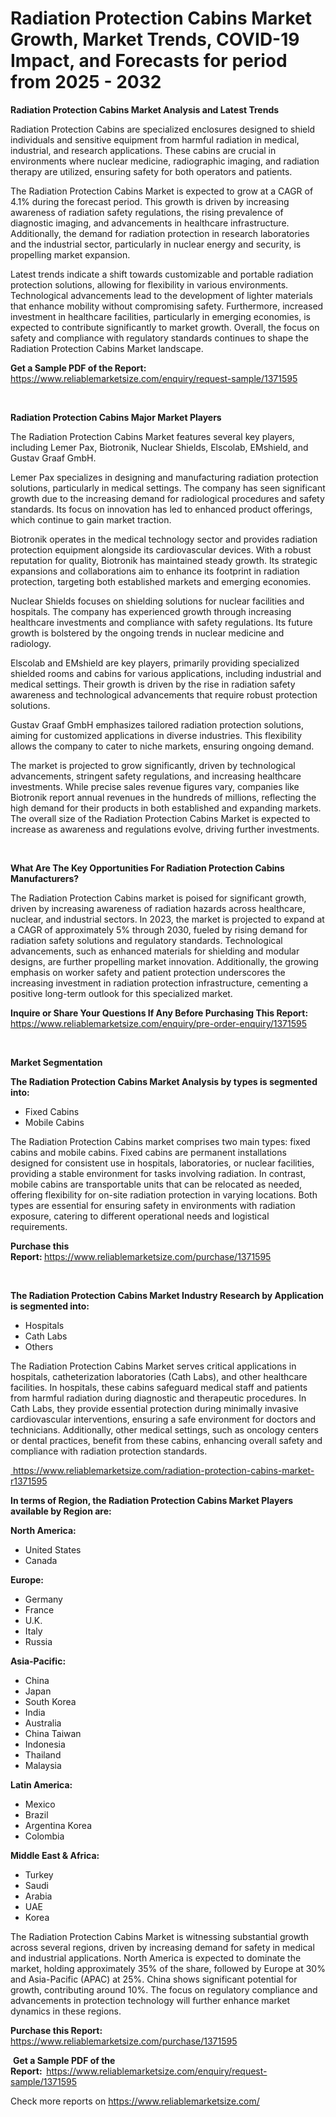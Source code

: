 <p><h1>Radiation Protection Cabins Market Growth, Market Trends, COVID-19 Impact, and Forecasts for period from 2025 - 2032</h1></p><p><strong>Radiation Protection Cabins Market Analysis and Latest Trends</strong></p>
<p><p>Radiation Protection Cabins are specialized enclosures designed to shield individuals and sensitive equipment from harmful radiation in medical, industrial, and research applications. These cabins are crucial in environments where nuclear medicine, radiographic imaging, and radiation therapy are utilized, ensuring safety for both operators and patients.</p><p>The Radiation Protection Cabins Market is expected to grow at a CAGR of 4.1% during the forecast period. This growth is driven by increasing awareness of radiation safety regulations, the rising prevalence of diagnostic imaging, and advancements in healthcare infrastructure. Additionally, the demand for radiation protection in research laboratories and the industrial sector, particularly in nuclear energy and security, is propelling market expansion.</p><p>Latest trends indicate a shift towards customizable and portable radiation protection solutions, allowing for flexibility in various environments. Technological advancements lead to the development of lighter materials that enhance mobility without compromising safety. Furthermore, increased investment in healthcare facilities, particularly in emerging economies, is expected to contribute significantly to market growth. Overall, the focus on safety and compliance with regulatory standards continues to shape the Radiation Protection Cabins Market landscape.</p></p>
<p><strong>Get a Sample PDF of the Report:&nbsp;</strong> <a href="https://www.reliablemarketsize.com/enquiry/request-sample/1371595?utm_campaign=2753&utm_medium=2&utm_source=Github&utm_content=ia&utm_term=22032025&utm_id=radiation-protection-cabins">https://www.reliablemarketsize.com/enquiry/request-sample/1371595</a></p>
<p>&nbsp;</p>
<p><strong>Radiation Protection Cabins Major Market Players</strong></p>
<p><p>The Radiation Protection Cabins Market features several key players, including Lemer Pax, Biotronik, Nuclear Shields, Elscolab, EMshield, and Gustav Graaf GmbH. </p><p>Lemer Pax specializes in designing and manufacturing radiation protection solutions, particularly in medical settings. The company has seen significant growth due to the increasing demand for radiological procedures and safety standards. Its focus on innovation has led to enhanced product offerings, which continue to gain market traction.</p><p>Biotronik operates in the medical technology sector and provides radiation protection equipment alongside its cardiovascular devices. With a robust reputation for quality, Biotronik has maintained steady growth. Its strategic expansions and collaborations aim to enhance its footprint in radiation protection, targeting both established markets and emerging economies.</p><p>Nuclear Shields focuses on shielding solutions for nuclear facilities and hospitals. The company has experienced growth through increasing healthcare investments and compliance with safety regulations. Its future growth is bolstered by the ongoing trends in nuclear medicine and radiology.</p><p>Elscolab and EMshield are key players, primarily providing specialized shielded rooms and cabins for various applications, including industrial and medical settings. Their growth is driven by the rise in radiation safety awareness and technological advancements that require robust protection solutions.</p><p>Gustav Graaf GmbH emphasizes tailored radiation protection solutions, aiming for customized applications in diverse industries. This flexibility allows the company to cater to niche markets, ensuring ongoing demand.</p><p>The market is projected to grow significantly, driven by technological advancements, stringent safety regulations, and increasing healthcare investments. While precise sales revenue figures vary, companies like Biotronik report annual revenues in the hundreds of millions, reflecting the high demand for their products in both established and expanding markets. The overall size of the Radiation Protection Cabins Market is expected to increase as awareness and regulations evolve, driving further investments.</p></p>
<p>&nbsp;</p>
<p><strong>What Are The Key Opportunities For Radiation Protection Cabins Manufacturers?</strong></p>
<p><p>The Radiation Protection Cabins market is poised for significant growth, driven by increasing awareness of radiation hazards across healthcare, nuclear, and industrial sectors. In 2023, the market is projected to expand at a CAGR of approximately 5% through 2030, fueled by rising demand for radiation safety solutions and regulatory standards. Technological advancements, such as enhanced materials for shielding and modular designs, are further propelling market innovation. Additionally, the growing emphasis on worker safety and patient protection underscores the increasing investment in radiation protection infrastructure, cementing a positive long-term outlook for this specialized market.</p></p>
<p><strong>Inquire or Share Your Questions If Any Before Purchasing This Report:</strong> <a href="https://www.reliablemarketsize.com/enquiry/pre-order-enquiry/1371595?utm_campaign=2753&utm_medium=2&utm_source=Github&utm_content=ia&utm_term=22032025&utm_id=radiation-protection-cabins">https://www.reliablemarketsize.com/enquiry/pre-order-enquiry/1371595</a></p>
<p>&nbsp;</p>
<p><strong>Market Segmentation</strong></p>
<p><strong>The Radiation Protection Cabins Market Analysis by types is segmented into:</strong></p>
<p><ul><li>Fixed Cabins</li><li>Mobile Cabins</li></ul></p>
<p><p>The Radiation Protection Cabins market comprises two main types: fixed cabins and mobile cabins. Fixed cabins are permanent installations designed for consistent use in hospitals, laboratories, or nuclear facilities, providing a stable environment for tasks involving radiation. In contrast, mobile cabins are transportable units that can be relocated as needed, offering flexibility for on-site radiation protection in varying locations. Both types are essential for ensuring safety in environments with radiation exposure, catering to different operational needs and logistical requirements.</p></p>
<p><strong>Purchase this Report:&nbsp;</strong><a href="https://www.reliablemarketsize.com/purchase/1371595?utm_campaign=2753&utm_medium=2&utm_source=Github&utm_content=ia&utm_term=22032025&utm_id=radiation-protection-cabins">https://www.reliablemarketsize.com/purchase/1371595</a></p>
<p>&nbsp;</p>
<p><strong>The Radiation Protection Cabins Market Industry Research by Application is segmented into:</strong></p>
<p><ul><li>Hospitals</li><li>Cath Labs</li><li>Others</li></ul></p>
<p><p>The Radiation Protection Cabins Market serves critical applications in hospitals, catheterization laboratories (Cath Labs), and other healthcare facilities. In hospitals, these cabins safeguard medical staff and patients from harmful radiation during diagnostic and therapeutic procedures. In Cath Labs, they provide essential protection during minimally invasive cardiovascular interventions, ensuring a safe environment for doctors and technicians. Additionally, other medical settings, such as oncology centers or dental practices, benefit from these cabins, enhancing overall safety and compliance with radiation protection standards.</p></p>
<p><a href="https://www.reliablemarketsize.com/radiation-protection-cabins-market-r1371595?utm_campaign=2753&utm_medium=2&utm_source=Github&utm_content=ia&utm_term=22032025&utm_id=radiation-protection-cabins">&nbsp;https://www.reliablemarketsize.com/radiation-protection-cabins-market-r1371595</a></p>
<p><strong>In terms of Region, the Radiation Protection Cabins Market Players available by Region are:</strong></p>
<p>
    <p> <strong> North America: </strong>
        <ul>
            <li>United States</li>
            <li>Canada</li>
        </ul>
        </p> 
    <p> <strong> Europe: </strong>
        <ul>
            <li>Germany</li>
            <li>France</li>
            <li>U.K.</li>
            <li>Italy</li>
            <li>Russia</li>
        </ul>
        </p> 
    <p> <strong> Asia-Pacific: </strong>
        <ul>
            <li>China</li>
            <li>Japan</li>
            <li>South Korea</li>
            <li>India</li>
            <li>Australia</li>
            <li>China Taiwan</li>
            <li>Indonesia</li>
            <li>Thailand</li>
            <li>Malaysia</li>
        </ul>
        </p> 
    <p> <strong> Latin America: </strong>
        <ul>
            <li>Mexico</li>
            <li>Brazil</li>
            <li>Argentina Korea</li>
            <li>Colombia</li>
        </ul>
        </p> 
    <p> <strong> Middle East & Africa: </strong>
        <ul>
            <li>Turkey</li>
            <li>Saudi</li>
            <li>Arabia</li>
            <li>UAE</li>
            <li>Korea</li>
        </ul>
    </p>
    </p>
<p><p>The Radiation Protection Cabins Market is witnessing substantial growth across several regions, driven by increasing demand for safety in medical and industrial applications. North America is expected to dominate the market, holding approximately 35% of the share, followed by Europe at 30% and Asia-Pacific (APAC) at 25%. China shows significant potential for growth, contributing around 10%. The focus on regulatory compliance and advancements in protection technology will further enhance market dynamics in these regions.</p></p>
<p><strong>Purchase this Report: </strong><a href="https://www.reliablemarketsize.com/purchase/1371595?utm_campaign=2753&utm_medium=2&utm_source=Github&utm_content=ia&utm_term=22032025&utm_id=radiation-protection-cabins">https://www.reliablemarketsize.com/purchase/1371595</a></p>
<p>&nbsp;<strong>Get a Sample PDF of the Report:&nbsp;&nbsp;</strong><a href="https://www.reliablemarketsize.com/enquiry/request-sample/1371595?utm_campaign=2753&utm_medium=2&utm_source=Github&utm_content=ia&utm_term=22032025&utm_id=radiation-protection-cabins">https://www.reliablemarketsize.com/enquiry/request-sample/1371595</a></p>
<p><strong></strong></p>
<p>Check more reports on <a href="https://www.reliablemarketsize.com/?utm_campaign=2753&utm_medium=2&utm_source=Github&utm_content=ia&utm_term=22032025&utm_id=radiation-protection-cabins">https://www.reliablemarketsize.com/</a></p>